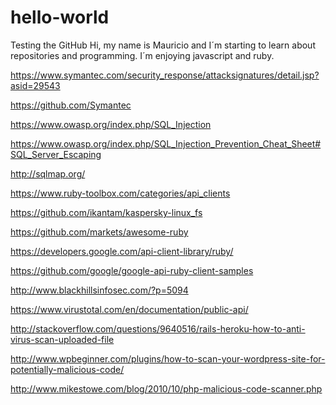 # hello-world
Testing the GitHub
Hi, my name is Mauricio and I´m starting to learn about repositories and programming. 
I´m enjoying javascript and ruby.

https://www.symantec.com/security_response/attacksignatures/detail.jsp?asid=29543

https://github.com/Symantec

https://www.owasp.org/index.php/SQL_Injection

https://www.owasp.org/index.php/SQL_Injection_Prevention_Cheat_Sheet#SQL_Server_Escaping

http://sqlmap.org/

https://www.ruby-toolbox.com/categories/api_clients

https://github.com/ikantam/kaspersky-linux_fs

https://github.com/markets/awesome-ruby

https://developers.google.com/api-client-library/ruby/

https://github.com/google/google-api-ruby-client-samples

http://www.blackhillsinfosec.com/?p=5094

https://www.virustotal.com/en/documentation/public-api/

http://stackoverflow.com/questions/9640516/rails-heroku-how-to-anti-virus-scan-uploaded-file

http://www.wpbeginner.com/plugins/how-to-scan-your-wordpress-site-for-potentially-malicious-code/

http://www.mikestowe.com/blog/2010/10/php-malicious-code-scanner.php
